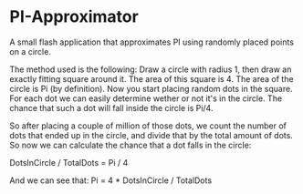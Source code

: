 PI-Approximator
===============

A small flash application that approximates PI using randomly placed points on a circle.

The method used is the following: 
Draw a circle with radius 1, then draw an exactly fitting square around it. The area of this square is 4. The area of the circle is Pi (by definition).
Now you start placing random dots in the square. For each dot we can easily determine wether or not it's in the circle. The chance that such a dot will fall inside the circle is Pi/4.

So after placing a couple of million of those dots, we count the number of dots that ended up in the circle, and divide that by the total amount of dots. So now we can calculate the chance that a dot falls in the circle:

DotsInCircle / TotalDots = Pi / 4

And we can see that:
Pi = 4 * DotsInCircle / TotalDots
